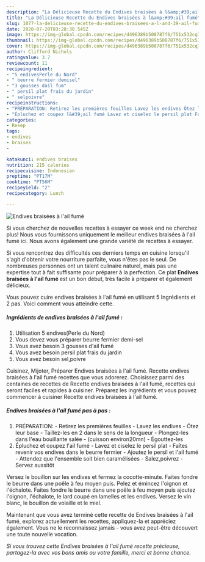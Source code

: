 ```yaml
---
description: "La Délicieuse Recette du Endives braisées à l&amp;#39;ail fumé"
title: "La Délicieuse Recette du Endives braisées à l&amp;#39;ail fumé"
slug: 1077-la-delicieuse-recette-du-endives-braisees-a-l-and-39-ail-fume
date: 2020-07-20T03:28:30.545Z
image: https://img-global.cpcdn.com/recipes/d496389b508787f6/751x532cq70/endives-braisees-a-lail-fume-photo-principale-de-la-recette.jpg
thumbnail: https://img-global.cpcdn.com/recipes/d496389b508787f6/751x532cq70/endives-braisees-a-lail-fume-photo-principale-de-la-recette.jpg
cover: https://img-global.cpcdn.com/recipes/d496389b508787f6/751x532cq70/endives-braisees-a-lail-fume-photo-principale-de-la-recette.jpg
author: Clifford Nichols
ratingvalue: 3.7
reviewcount: 11
recipeingredient:
- "5 endivesPerle du Nord"
- " beurre fermier demisel"
- "3 gousses dail fum"
- " persil plat frais du jardin"
- " selpoivre"
recipeinstructions:
- "PRÉPARATION: Retirez les premières feuilles Lavez les endives Ôtez leur base Taillez-les en 2 dans le sens de la longueur Plongez-les dans l&#39;eau bouillante salée (cuisson environ20mn) Égouttez-les"
- "Épluchez et coupez l&#39;ail fumé Lavez et ciselez le persil plat Faîtes revenir vos endives dans le beurre fermier Ajoutez le persil et l&#39;ail fumé Attendez que l&#39;ensemble soit bien caramélisées Salez,poivrez Servez aussitôt"
categories:
- Resep
tags:
- endives
- braises
- 

katakunci: endives braises  
nutrition: 215 calories
recipecuisine: Indonesian
preptime: "PT17M"
cooktime: "PT56M"
recipeyield: "2"
recipecategory: Lunch

---
```



![Endives braisées à l&#39;ail fumé](https://img-global.cpcdn.com/recipes/d496389b508787f6/751x532cq70/endives-braisees-a-lail-fume-photo-principale-de-la-recette.jpg)

Si vous cherchez de nouvelles recettes à essayer ce week end ne cherchez plus! Nous vous fournissons uniquement le meilleur endives braisées à l&#39;ail fumé ici. Nous avons également une grande variété de recettes à essayer.

Si vous rencontrez des difficultés ces derniers temps en cuisine lorsqu'il s'agit d'obtenir votre nourriture parfaite, vous n'êtes pas le seul. De nombreuses personnes ont un talent culinaire naturel, mais pas une expertise tout à fait suffisante pour préparer à la perfection. Ce plat <strong> Endives braisées à l&#39;ail fumé </strong> est un bon début, très facile à préparer et également délicieux.

<!--inarticleads1-->

Vous pouvez cuire endives braisées à l&#39;ail fumé en utilisant 5 Ingrédients et 2 pas. Voici comment vous atteindre cette.

##### Ingrédients de endives braisées à l&#39;ail fumé :

1. Utilisation 5 endives(Perle du Nord)
1. Vous devez vous préparer  beurre fermier demi-sel
1. Vous avez besoin 3 gousses d&#39;ail fumé
1. Vous avez besoin  persil plat frais du jardin
1. Vous avez besoin  sel,poivre


Cuisinez, Mijoter, Préparer Endives braisées à l&#39;ail fumé. Recette endives braisées à l&#39;ail fumé recettes que vous adorerez. Choisissez parmi des centaines de recettes de Recette endives braisées à l&#39;ail fumé, recettes qui seront faciles et rapides à cuisiner. Préparez les ingrédients et vous pouvez commencer à cuisiner Recette endives braisées à l&#39;ail fumé. 

<!--inarticleads2-->

##### Endives braisées à l&#39;ail fumé pas à pas :

1. PRÉPARATION: - Retirez les premières feuilles - Lavez les endives - Ôtez leur base - Taillez-les en 2 dans le sens de la longueur - Plongez-les dans l&#39;eau bouillante salée - (cuisson environ20mn) - Égouttez-les
1. Épluchez et coupez l&#39;ail fumé - Lavez et ciselez le persil plat - Faîtes revenir vos endives dans le beurre fermier - Ajoutez le persil et l&#39;ail fumé - Attendez que l&#39;ensemble soit bien caramélisées - Salez,poivrez - Servez aussitôt


Versez le bouillon sur les endives et fermez la cocotte-minute. Faites fondre le beurre dans une poêle à feu moyen puis. Pelez et émincez l&#39;oignon et l&#39;échalote. Faites fondre le beurre dans une poêle à feu moyen puis ajoutez l&#39;oignon, l&#39;échalote, le lard coupé en lamelles et les endives. Versez le vin blanc, le bouillon de volaille et le miel. 

<!--inarticleads1-->

<p>
Maintenant que vous avez terminé cette recette de Endives braisées à l&#39;ail fumé, explorez actuellement les recettes, appliquez-la et appréciez également. Vous ne le reconnaissez jamais - vous avez peut-être découvert une toute nouvelle vocation.
</p>

<p>
<i>Si vous trouvez cette Endives braisées à l&#39;ail fumé recette précieuse, partagez-la avec vos bons amis ou votre famille, merci et bonne chance.</i>
</p>
